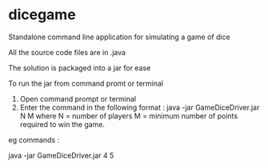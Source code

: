 # dicegame
Standalone command line application for simulating a game of dice

All the source code files are in .java

The solution is packaged into a jar for ease

To run the jar from command promt or terminal

1. Open command prompt or terminal
2. Enter the command in the following format : java -jar GameDiceDriver.jar N M
where N = number of players
M = minimum number of points required to win the game.

eg commands :

java -jar GameDiceDriver.jar 4 5